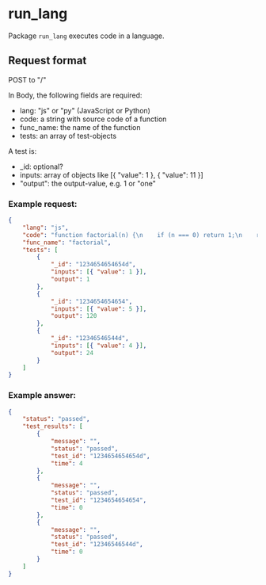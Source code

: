 # run_lang

Package `run_lang` executes code in a language.

## Request format
POST to "/"

In Body, the following fields are required:
- lang: "js" or "py" (JavaScript or Python)
- code: a string with source code of a function
- func_name: the name of the function
- tests: an array of test-objects

A test is:
- _id: optional? 
- inputs: array of objects like [{ "value": 1 }, { "value": 11 }]
- "output": the output-value, e.g. 1 or "one"

### Example request:
```JSON
{
    "lang": "js",
    "code": "function factorial(n) {\n    if (n === 0) return 1;\n    return n * factorial(n - 1);\n}",
    "func_name": "factorial",
    "tests": [
        {
            "_id": "1234654654654d",
            "inputs": [{ "value": 1 }],
            "output": 1
        },
        {
            "_id": "1234654654654",
            "inputs": [{ "value": 5 }],
            "output": 120
        },
        {
            "_id": "12346546544d",
            "inputs": [{ "value": 4 }],
            "output": 24
        }
    ]
}
```
### Example answer:
```JSON
{
    "status": "passed",
    "test_results": [
        {
            "message": "",
            "status": "passed",
            "test_id": "1234654654654d",
            "time": 4
        },
        {
            "message": "",
            "status": "passed",
            "test_id": "1234654654654",
            "time": 0
        },
        {
            "message": "",
            "status": "passed",
            "test_id": "12346546544d",
            "time": 0
        }
    ]
}
```
